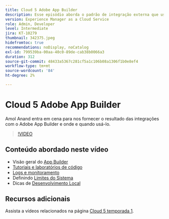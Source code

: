 ```yaml
---
title: Cloud 5 Adobe App Builder
description: Esse episódio aborda o padrão de integração externa que usa o Adobe App Builder
version: Experience Manager as a Cloud Service
role: Admin, Developer
level: Intermediate
jira: KT-10279
thumbnail: 342375.jpeg
hidefromtoc: true
recommendations: noDisplay, noCatalog
exl-id: 799539ba-00aa-40c0-89de-cab38b0066a3
duration: 312
source-git-commit: 48433a5367c281cf5a1c106b08a1306f1b0e8ef4
workflow-type: tm+mt
source-wordcount: '84'
ht-degree: 2%

---
```


# Cloud 5 Adobe App Builder

Amol Anand entra em cena para nos fornecer o resultado das integrações com o Adobe App Builder e onde e quando usá-lo.

>[!VIDEO](https://video.tv.adobe.com/v/3409144?quality=12&learn=on&captions=por_br)

## Conteúdo abordado neste vídeo

+ Visão geral do [App Builder](https://developer.adobe.com/app-builder/docs/overview/)
+ [Tutoriais e laboratórios de código](https://developer.adobe.com/app-builder/docs/resources/)
+ [Logs e monitoramento](https://adobedocs.github.io/adobeio-runtime/guides/logging_monitoring.html#retrieving-activations-for-blocking-successful-calls)
+ Definindo [Limites do Sistema](https://adobedocs.github.io/adobeio-runtime/guides/system_settings.html)
+ Dicas de [Desenvolvimento Local](https://developer.adobe.com/app-builder/docs/resources/debugging/)

## Recursos adicionais

Assista a vídeos relacionados na página [Cloud 5 temporada 1](cloud5-season-1.md).
